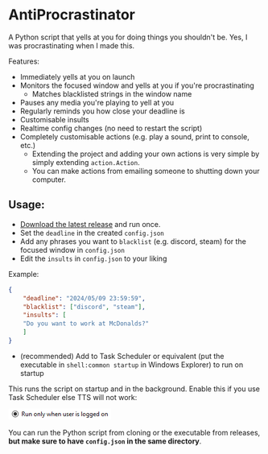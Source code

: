 # AntiProcrastinator

A Python script that yells at you for doing things you shouldn't be. Yes, I was procrastinating when I made this.

Features:

- Immediately yells at you on launch
- Monitors the focused window and yells at you if you're procrastinating
    - Matches blacklisted strings in the window name
- Pauses any media you're playing to yell at you
- Regularly reminds you how close your deadline is
- Customisable insults
- Realtime config changes (no need to restart the script)
- Completely customisable actions (e.g. play a sound, print to console, etc.)
  - Extending the project and adding your own actions is very simple by simply extending `action.Action`.
  - You can make actions from emailing someone to shutting down your computer.


## Usage:

- [Download the latest release](https://github.com/KingWaffleIII/AntiProcrastinator/releases) and run once.
- Set the `deadline` in the created `config.json`
- Add any phrases you want to `blacklist` (e.g. discord, steam) for the focused window in `config.json`
- Edit the `insults` in `config.json` to your liking

Example:

```json
{
    "deadline": "2024/05/09 23:59:59",
    "blacklist": ["discord", "steam"],
    "insults": [
    "Do you want to work at McDonalds?"
    ]
}

```

- (recommended) Add to Task Scheduler or equivalent (put the executable in `shell:common startup` in Windows Explorer) to run on startup

This runs the script on startup and in the background.
Enable this if you use Task Scheduler else TTS will not work:

![Run only when user is logged on (checked)](image.png)

You can run the Python script from cloning or the executable from releases, **but make sure to have `config.json` in the same directory**.
